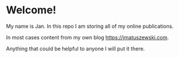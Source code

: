 # Welcome!

My name is Jan. In this repo I am storing all of my online publications.

In most cases content from my own blog https://jmatuszewski.com.

Anything that could be helpful to anyone I will put it there.
